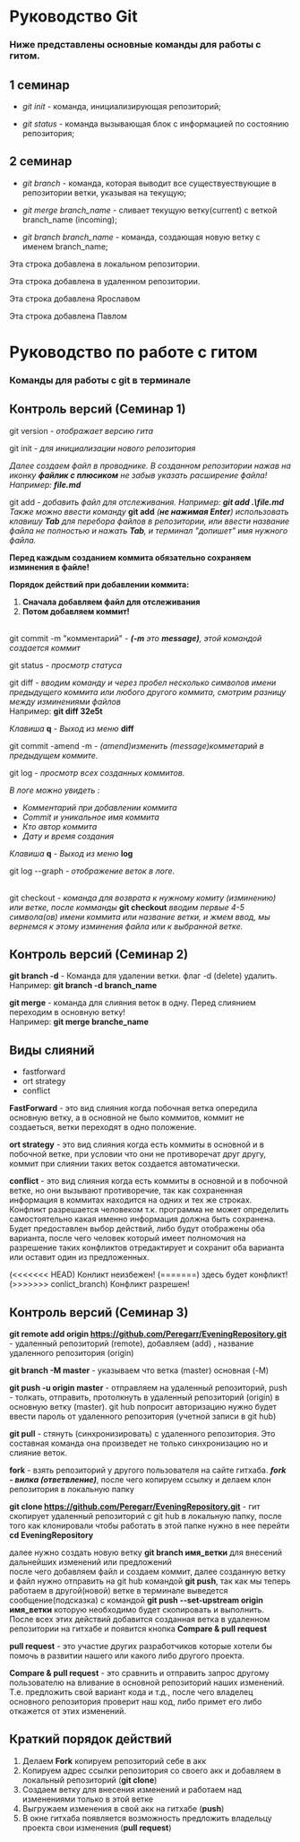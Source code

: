 # Руководство Git

### Ниже представлены основные команды для работы с гитом.

## 1 семинар

* *git init* - команда, инициализирующая репозиторий;

* *git status* - команда вызывающая блок с информацией по состоянию репозитория;

## 2 семинар

* *git branch* - команда, которая выводит все существуествующие в репозитории ветки, указывая на текущую;

* *git merge branch_name* - сливает текущую ветку(current) с веткой branch_name (incoming);

* *git branch branch_name* - команда, создающая новую ветку с именем branch_name;

Эта строка добавлена в локальном репозитории.

Эта строка добавлена в удаленном репозитории.

Эта строка добавлена Ярославом

Эта строка добавлена Павлом

# Руководство по работе с гитом

### **Команды для работы с git в терминале**

## Контроль версий (Семинар 1)

git version - *отображает версию гита*

git init - *для инициализации нового репозитория* 

*Далее создаем файл в проводнике. В созданном репозитории нажав на иконку **файлик с плюсиком** не забыв указать расширение файла! Например: **file.md***

git add - *добавить файл для отслеживания. Hапример: **git add .\file.md***  
*Также можно ввести команду* **git add** *(**не нажимая Enter**) использовать клавишу **Tab** для перебора файлов в репозитории, или ввести название файла не полностью и нажать **Tab**, и терминал "допишет" имя нужного файла.*

**Перед каждым созданием коммита обязательно сохраняем изминения в файле!**

**Порядок действий при добавлении коммита:**  
1. **Сначала добавляем файл для отслеживания**
2. **Потом добавляем коммит!**  

\
git commit -m "комментарий" - ***(-m** это **message)**,
этой командой создается коммит*

git status - *просмотр статуса*

git diff - *вводим команду и через пробел несколько символов имени предыдущего коммита или любого другого коммита, смотрим разницу между изминениями файлов*  
Например: **git diff 32e5t**

*Клавиша* **q** - *Выход из меню* **diff**

git commit -amend -m - *(amend)изменить (message)комметарий в предыдущем коммите.*

git log - *просмотр всех созданных коммитов.* 

*В логе можно увидеть :*

* *Комментарий при добавлении коммита*
* *Commit и уникальное имя коммита*
* *Кто автор коммита*
* *Дату и время создания*

*Клавиша* **q** - *Выход из меню* **log**

git log --graph - *отображение веток в логе.*

\
git checkout - *команда для возврата к нужному комиту (изминению) или ветке,
после комманды* **git checkout** *вводим первые 4-5 символа(ов) имени коммита или название ветки, и жмем ввод,
мы вернемся к этому изминения файла или к выбранной ветке.*

## Контроль версий (Семинар 2)

**git branch -d** - Команда для удалении ветки. флаг -d (delete) удалить.  
Например: **git branch -d branch_name**

**git merge** - команда для слияния веток в одну. Перед слиянием переходим в основную ветку!  
Например: **git merge branche_name**

## Виды слияний
* fastforward
* ort strategy
* conflict

**FastForward** - это вид слияния когда побочная ветка опередила основную ветку, а в основной не было коммитов, коммит не создаеться, ветки переходят в одно положение.

**ort strategy** - это вид слияния когда есть коммиты в основной и в побочной ветке, при условии что они не противоречат друг другу, коммит при слиянии таких веток создается автоматически.

**conflict** - это вид слияния когда есть коммиты в основной и в побочной ветке, но они вызывают противоречие, так как сохраненная информация в коммитах находится на одних и тех же строках.  
Конфликт разрешается человеком т.к. программа не может определить самостоятельно какая именно информация должна быть сохранена.  
Будет предоставлен выбор действий, либо будут отображены оба варианта, после чего человек который имеет полномочия на разрешение таких конфликтов отредактирует и сохранит оба варианта или оставит один из предложенных.

(<<<<<<< HEAD)
Конликт неизбежен!
(=======)
здесь будет конфликт!
(>>>>>>> conlict_branch)
Конфликт разрешен!


## Контроль версий (Семинар 3)

**git remote add origin https://github.com/Peregarr/EveningRepository.git** - удаленный репозиторий (remote), добавляем (add) , название удаленного репозитория (origin)

**git branch -M master** - указываем что ветка (master) основная (-M)

**git push -u origin master** - отправляем на удаленный репозиторий, push - толкать, отправить, протолкнуть в удаленный репозиторий (origin) в основную ветку (master). git hub попросит авторизацию нужно будет ввести пароль от удаленного репозитория (учетной записи в git hub)

**git pull** - стянуть (синхронизировать) с удаленного репозитория. Это составная команда она произведет не только синхронизацию но и слияние веток.

**fork** - взять репозиторий у другого пользователя на сайте гитхаба. __*fork - вилка (ответвление)*__, после чего копируем ссылку и делаем клон репозитория в локальную папку

**git clone https://github.com/Peregarr/EveningRepository.git** - гит скопирует удаленный репозиторий с git hub в локальную папку, после того как клонировали чтобы работать в этой папке нужно в нее перейти **cd EveningRepository**

далее нужно создать новую ветку **git branch имя_ветки** для внесений дальнейших изменений или предложений  
после чего добавляем файл и создаем коммит, далее созданную ветку и файл нужно отправить на git hub командой **git push**, так как мы теперь работаем в другой(новой) ветке в терминале выведется сообщение(подсказка) с командой **git push --set-upstream origin имя_ветки** которую необходимо будет скопировать и выполнить.  
После всех этих действий добавится созданная ветка в удаленном репозитории на гитхабе и появится кнопка **Compare & pull request**

**pull request** - это участие других разработчиков которые хотели бы помочь в развитии нашего или какого либо другого проекта.

**Compare & pull request** - это сравнить и отправить запрос другому пользователю на вливание в основной репозиторий наших изменений. Т.е. предложить свой вариант кода и т.д., после чего владелец основного репозитория проверит наш код, либо примет его либо откажется от этих изменений.

## Краткий порядок действий

1. Делаем **Fork** копируем репозиторий себе в акк
2. Копируем адрес ссылки репозитория со своего акк и добавляем в локальный репозиторий (**git clone**)
3. Создаем ветку для внесения изменений и работаем над изменениями только в этой ветке
4. Выгружаем изменения в свой акк на гитхабе (**push**)
5. В окне гитхаба появляется возможность предложить владельцу проекта свои изменения (**pull request**)


